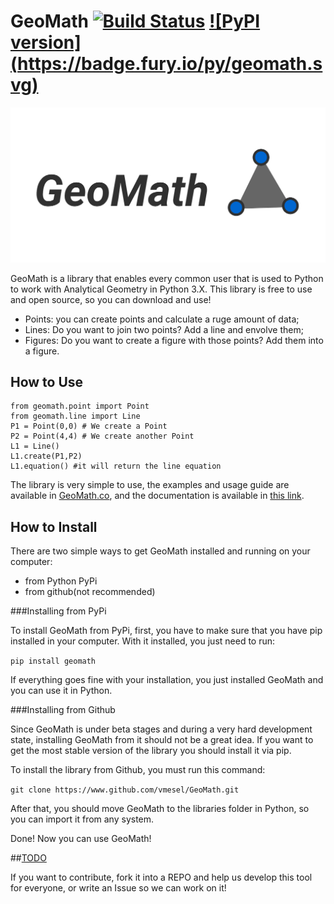 # GeoMath [![Build Status](https://travis-ci.org/vmesel/GeoMath.svg?branch=master)](https://travis-ci.org/vmesel/GeoMath) [![PyPI version] (https://badge.fury.io/py/geomath.svg)](https://badge.fury.io/py/geomath)

![image](imgs/geomath.png)


GeoMath is a library that enables every common user that is used to Python to work with Analytical Geometry in Python 3.X. This library is free to use and open source, so you can download and use!

- Points: you can create points and calculate a ruge amount of data;
- Lines: Do you want to join two points? Add a line and envolve them;
- Figures: Do you want to create a figure with those points? Add them into a figure.

## How to Use

```
from geomath.point import Point
from geomath.line import Line
P1 = Point(0,0) # We create a Point
P2 = Point(4,4) # We create another Point
L1 = Line()
L1.create(P1,P2)
L1.equation() #it will return the line equation
```

The library is very simple to use, the examples and usage guide are available in [GeoMath.co](http://geomath.co), and the documentation is available in [this link](https://geomath.readthedocs.io/).

## How to Install

There are two simple ways to get GeoMath installed and running on your computer:

- from Python PyPi
- from github(not recommended)

###Installing from PyPi

To install GeoMath from PyPi, first, you have to make sure that you have pip installed in your computer. With it installed, you just need to run:

``` pip install geomath ```

If everything goes fine with your installation, you just installed GeoMath and you can use it in Python.

###Installing from Github

Since GeoMath is under beta stages and during a very hard development state, installing GeoMath from it should not be a great idea. If you want to get the most stable version of the library you should install it via pip.

To install the library from Github, you must run this command:

``` git clone https://www.github.com/vmesel/GeoMath.git ```

After that, you should move GeoMath to the libraries folder in Python, so you can import it from any system.

Done! Now you can use GeoMath!

##[TODO](/todo.md)

If you want to contribute, fork it into a REPO and help us develop this tool for everyone, or write an Issue so we can work on it!
